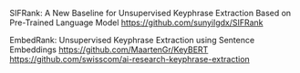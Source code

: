 

SIFRank: A New Baseline for Unsupervised Keyphrase Extraction Based on Pre-Trained Language Model
https://github.com/sunyilgdx/SIFRank


EmbedRank: Unsupervised Keyphrase Extraction using Sentence Embeddings
https://github.com/MaartenGr/KeyBERT
https://github.com/swisscom/ai-research-keyphrase-extraction


